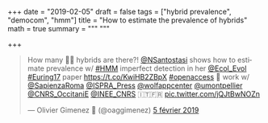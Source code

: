+++
date = "2019-02-05"
draft = false
tags = ["hybrid prevalence", "democom", "hmm"]
title = "How to estimate the prevalence of hybrids"
math = true
summary = """
"""

+++

<blockquote class="twitter-tweet" data-lang="fr"><p lang="en" dir="ltr">How many 🐺🐶 hybrids are there?! <a href="https://twitter.com/NSantostasi?ref_src=twsrc%5Etfw">@NSantostasi</a> shows how to estimate prevalence w/ <a href="https://twitter.com/hashtag/HMM?src=hash&amp;ref_src=twsrc%5Etfw">#HMM</a> imperfect detection in her <a href="https://twitter.com/Ecol_Evol?ref_src=twsrc%5Etfw">@Ecol_Evol</a> <a href="https://twitter.com/hashtag/Euring17?src=hash&amp;ref_src=twsrc%5Etfw">#Euring17</a> paper <a href="https://t.co/KwiHB2ZBpX">https://t.co/KwiHB2ZBpX</a> <a href="https://twitter.com/hashtag/openaccess?src=hash&amp;ref_src=twsrc%5Etfw">#openaccess</a> 🤝 work w/ <a href="https://twitter.com/SapienzaRoma?ref_src=twsrc%5Etfw">@SapienzaRoma</a> <a href="https://twitter.com/ISPRA_Press?ref_src=twsrc%5Etfw">@ISPRA_Press</a> <a href="https://twitter.com/wolfappcenter?ref_src=twsrc%5Etfw">@wolfappcenter</a> <a href="https://twitter.com/umontpellier?ref_src=twsrc%5Etfw">@umontpellier</a> <a href="https://twitter.com/CNRS_OccitaniE?ref_src=twsrc%5Etfw">@CNRS_OccitaniE</a> <a href="https://twitter.com/INEE_CNRS?ref_src=twsrc%5Etfw">@INEE_CNRS</a> 🇮🇹🇫🇷 <a href="https://t.co/jQJtBwNOZn">pic.twitter.com/jQJtBwNOZn</a></p>&mdash; Olivier Gimenez 🖖 (@oaggimenez) <a href="https://twitter.com/oaggimenez/status/1092882275828748288?ref_src=twsrc%5Etfw">5 février 2019</a></blockquote>
<cript async src="https://platform.twitter.com/widgets.js" charset="utf-8"></script>
